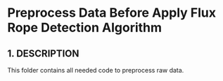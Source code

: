 # Preprocess Data Before Apply Flux Rope Detection Algorithm
## 1. DESCRIPTION
This folder contains all needed code to preprocess raw data. 
